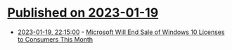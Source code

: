 # [Published on 2023-01-19](index.md)

* [2023-01-19, 22:15:00](https://tech.slashdot.org/story/23/01/19/2016228/microsoft-will-end-sale-of-windows-10-licenses-to-consumers-this-month?utm_source=rss1.0mainlinkanon&utm_medium=feed) - [Microsoft Will End Sale of Windows 10 Licenses to Consumers This Month](https://tech.slashdot.org/story/23/01/19/2016228/microsoft-will-end-sale-of-windows-10-licenses-to-consumers-this-month?utm_source=rss1.0mainlinkanon&utm_medium=feed)
